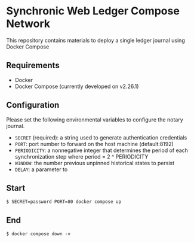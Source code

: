 # Synchronic Web Ledger Compose Network

This repository contains materials to deploy a single ledger journal using Docker Compose

## Requirements

- Docker
- Docker Compose (currently developed on v2.26.1)

## Configuration

Please set the following environmental variables to configure the notary journal.

- `SECRET` (required): a string used to generate authentication credentials
- `PORT`: port number to forward on the host machine (default:8192)
- `PERIODICITY`: a nonnegative integer that determines the period of each synchronization step where period = 2 ^ PERIODICITY
- `WINDOW`: the number previous unpinned historical states to persist
- `DELAY`: a parameter to

## Start

`$ SECRET=password PORT=80 docker compose up`

## End

`$ docker compose down -v`
